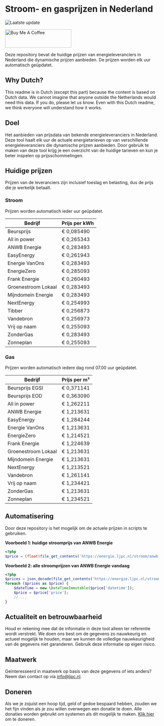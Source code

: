 # Stroom- en gasprijzen in Nederland

![Laatste update](https://img.shields.io/badge/laatste%20update-2024--08--21%2023%3A00%20CET-brightgreen)

<a href="https://www.buymeacoffee.com/Lars-" target="_blank"><img src="https://cdn.buymeacoffee.com/buttons/v2/default-orange.png" alt="Buy Me A Coffee" height="60" style="height: 60px !important;width: 217px !important;" ></a>

Deze repository bevat de huidige prijzen van energieleveranciers in Nederland die dynamische prijzen aanbieden. De prijzen worden elk uur automatisch geüpdatet.

## Why Dutch?

This readme is in Dutch (except this part) because the content is based on Dutch data. We cannot imagine that anyone outside the Netherlands would need this data. If you do, please let us know. Even with this Dutch readme, we think
everyone will understand how it works.

## Doel

Het aanbieden van prijsdata van bekende energieleveranciers in Nederland. Deze tool haalt elk uur de actuele energietarieven op van verschillende energieleveranciers die dynamische prijzen aanbieden. Door gebruik te maken van deze tool
krijg je een overzicht van de huidige tarieven en kun je beter inspelen op prijsschommelingen.

## Huidige prijzen

Prijzen van de leveranciers zijn inclusief toeslag en belasting, dus de prijs die je werkelijk betaalt.

### Stroom

Prijzen worden automatisch ieder uur geüpdatet.

 Bedrijf | Prijs per kWh 
---------|---------------
Beursprijs | € 0,085490
All in power | € 0,265343
ANWB Energie | € 0,283493
EasyEnergy | € 0,261943
Energie VanOns | € 0,283493
EnergieZero | € 0,285093
Frank Energie | € 0,260493
Groenestroom Lokaal | € 0,283493
Mijndomein Energie | € 0,283493
NextEnergy | € 0,254993
Tibber | € 0,256873
Vandebron | € 0,256973
Vrij op naam | € 0,255093
ZonderGas | € 0,283493
Zonneplan | € 0,255093


### Gas

Prijzen worden automatisch iedere dag rond 07.00 uur geüpdatet.

 Bedrijf | Prijs per m³ 
---------|--------------
Beursprijs EGSI | € 0,371141
Beursprijs EOD | € 0,363090
All in power | € 1,262211
ANWB Energie | € 1,213631
EasyEnergy | € 1,284244
Energie VanOns | € 1,213631
EnergieZero | € 1,214521
Frank Energie | € 1,224639
Groenestroom Lokaal | € 1,213631
Mijndomein Energie | € 1,213631
NextEnergy | € 1,213521
Vandebron | € 1,261141
Vrij op naam | € 1,234421
ZonderGas | € 1,213631
Zonneplan | € 1,234521


## Automatisering

Door deze repository is het mogelijk om de actuele prijzen in scripts te gebruiken.

**Voorbeeld 1: huidige stroomprijs van ANWB Energie**

```php
<?php
$price = (float)file_get_contents('https://energie.ljpc.nl/stroom/anwb-energie-nu.txt');

```

**Voorbeeld 2: alle stroomprijzen van ANWB Energie vandaag**

```php
<?php
$prices = json_decode(file_get_contents('https://energie.ljpc.nl/stroom/all-in-power-vandaag.json'),true);
foreach ($prices as $price) {
    $dateTime = new \DateTimeImmutable($price['datetime']);
    $price = $price['price'];
    // ...
}
```

## Actualiteit en betrouwbaarheid

Houd er rekening mee dat de informatie in deze tool alleen ter referentie wordt verstrekt. We doen ons best om de gegevens zo nauwkeurig en actueel mogelijk te houden, maar we kunnen de volledige nauwkeurigheid van de gegevens niet
garanderen. Gebruik deze informatie op eigen risico.

## Maatwerk

Geïnteresseerd in maatwerk op basis van deze gegevens of iets anders? Neem dan contact op
via [info@ljpc.nl](mailto:info@ljpc.nl?subject=Energie%20prijzen).

## Doneren

Als we je zojuist een hoop tijd, geld of gedoe bespaard hebben, zouden we het fijn vinden als je zou willen overwegen een
donatie te doen. Alle donaties worden gebruikt om systemen als dit mogelijk te
maken. [Klik hier](https://www.buymeacoffee.com/Lars-) om te doneren.
